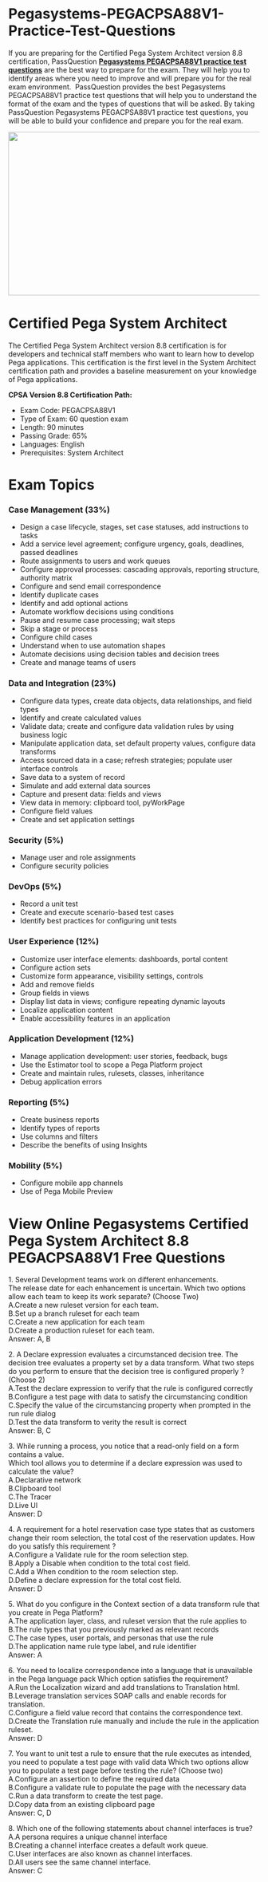 # Pegasystems-PEGACPSA88V1-Practice-Test-Questions
<p>If you are preparing for the Certified Pega System Architect version 8.8 certification, PassQuestion <strong><a href="https://www.passquestion.com/pegacpsa88v1.html">Pegasystems PEGACPSA88V1 practice test questions</a></strong> are the best way to prepare for the exam. They will help you to identify areas where you need to improve and will prepare you for the real exam environment. &nbsp;PassQuestion provides the best Pegasystems PEGACPSA88V1 practice test questions that will help you to understand the format of the exam and the types of questions that will be asked. By taking PassQuestion Pegasystems PEGACPSA88V1 practice test questions, you will be able to build your confidence and prepare you for the real exam.</p>

<p><img alt="" src="https://www.passquestion.com/uploads/pqcom/images/20230619/f8883e8a754b81cd7a73e8c54b1c7818.png" style="height:328px; width:600px" /></p>

<h1>Certified Pega System Architect</h1>

<p>The Certified Pega System Architect version 8.8 certification is for developers and technical staff members who want to learn how to develop Pega applications. This certification is the first level in the System Architect certification path and provides a baseline measurement on your knowledge of Pega applications.</p>

<p><strong>CPSA Version 8.8 Certification Path:</strong></p>

<ul>
	<li>Exam Code: PEGACPSA88V1</li>
	<li>Type of Exam: 60 question exam</li>
	<li>Length: 90 minutes</li>
	<li>Passing Grade: 65%</li>
	<li>Languages: English&nbsp;</li>
	<li>Prerequisites: System Architect</li>
</ul>

<h1>Exam Topics</h1>

<h3>Case Management (33%)</h3>

<ul>
	<li>Design a case lifecycle, stages, set case statuses, add instructions to tasks</li>
	<li>Add a service level agreement; configure urgency, goals, deadlines, passed deadlines</li>
	<li>Route assignments to users and work queues</li>
	<li>Configure approval processes: cascading approvals, reporting structure, authority matrix</li>
	<li>Configure and send email correspondence</li>
	<li>Identify duplicate cases</li>
	<li>Identify and add optional actions</li>
	<li>Automate workflow decisions using conditions</li>
	<li>Pause and resume case processing; wait steps</li>
	<li>Skip a stage or process</li>
	<li>Configure child cases</li>
	<li>Understand when to use automation shapes</li>
	<li>Automate decisions using decision tables and decision trees</li>
	<li>Create and manage teams of users</li>
</ul>

<h3>Data and Integration (23%)</h3>

<ul>
	<li>Configure data types, create data objects, data relationships, and field types</li>
	<li>Identify and create calculated values</li>
	<li>Validate data; create and configure data validation rules by using business logic</li>
	<li>Manipulate application data, set default property values, configure data transforms</li>
	<li>Access sourced data in a case; refresh strategies; populate user interface controls</li>
	<li>Save data to a system of record</li>
	<li>Simulate and add external data sources</li>
	<li>Capture and present data: fields and views</li>
	<li>View data in memory: clipboard tool, pyWorkPage</li>
	<li>Configure field values</li>
	<li>Create and set application settings</li>
</ul>

<h3>Security (5%)</h3>

<ul>
	<li>Manage user and role assignments</li>
	<li>Configure security policies</li>
</ul>

<h3>DevOps (5%)</h3>

<ul>
	<li>Record a unit test</li>
	<li>Create and execute scenario-based test cases</li>
	<li>Identify best practices for configuring unit tests</li>
</ul>

<h3>User Experience (12%)</h3>

<ul>
	<li>Customize user interface elements: dashboards, portal content</li>
	<li>Configure action sets</li>
	<li>Customize form appearance, visibility settings, controls</li>
	<li>Add and remove fields</li>
	<li>Group fields in views</li>
	<li>Display list data in views; configure repeating dynamic layouts</li>
	<li>Localize application content</li>
	<li>Enable accessibility features in an application</li>
</ul>

<h3>Application Development (12%)</h3>

<ul>
	<li>Manage application development: user stories, feedback, bugs</li>
	<li>Use the Estimator tool to scope a Pega Platform project</li>
	<li>Create and maintain rules, rulesets, classes, inheritance</li>
	<li>Debug application errors</li>
</ul>

<h3>Reporting (5%)</h3>

<ul>
	<li>Create business reports</li>
	<li>Identify types of reports</li>
	<li>Use columns and filters</li>
	<li>Describe the benefits of using Insights</li>
</ul>

<h3>Mobility (5%)</h3>

<ul>
	<li>Configure mobile app channels</li>
	<li>Use of Pega Mobile Preview</li>
</ul>

<h1>View Online Pegasystems Certified Pega System Architect 8.8 PEGACPSA88V1 Free Questions</h1>

<p>1. Several Development teams work on different enhancements.<br />
The release date for each enhancement is uncertain. Which two options allow each team to keep its work separate? (Choose Two)<br />
A.Create a new ruleset version for each team.<br />
B.Set up a branch ruleset for each team<br />
C.Create a new application for each team<br />
D.Create a production ruleset for each team.<br />
Answer: A, B</p>

<p>2. A Declare expression evaluates a circumstanced decision tree. The decision tree evaluates a property set by a data transform. What two steps do you perform to ensure that the decision tree is configured properly ? (Choose 2)<br />
A.Test the declare expression to verify that the rule is configured correctly<br />
B.Configure a test page with data to satisfy the circumstancing condition<br />
C.Specify the value of the circumstancing property when prompted in the run rule dialog<br />
D.Test the data transform to verity the result is correct<br />
Answer: B, C</p>

<p>3. While running a process, you notice that a read-only field on a form contains a value.<br />
Which tool allows you to determine if a declare expression was used to calculate the value?<br />
A.Declarative network<br />
B.Clipboard tool<br />
C.The Tracer<br />
D.Live Ul<br />
Answer: D</p>

<p>4. A requirement for a hotel reservation case type states that as customers change their room selection, the total cost of the reservation updates. How do you satisfy this requirement ?<br />
A.Configure a Validate rule for the room selection step.<br />
B.Apply a Disable when condition to the total cost field.<br />
C.Add a When condition to the room selection step.<br />
D.Define a declare expression for the total cost field.<br />
Answer: D</p>

<p>5. What do you configure in the Context section of a data transform rule that you create in Pega Platform?<br />
A.The application layer, class, and ruleset version that the rule applies to<br />
B.The rule types that you previously marked as relevant records<br />
C.The case types, user portals, and personas that use the rule<br />
D.The application name rule type label, and rule identifier<br />
Answer: A</p>

<p>6. You need to localize correspondence into a language that is unavailable in the Pega language pack Which option satisfies the requirement?<br />
A.Run the Localization wizard and add translations to Translation html.<br />
B.Leverage translation services SOAP calls and enable records for translation.<br />
C.Configure a field value record that contains the correspondence text.<br />
D.Create the Translation rule manually and include the rule in the application ruleset.<br />
Answer: D</p>

<p>7. You want to unit test a rule to ensure that the rule executes as intended, you need to populate a test page with valid data Which two options allow you to populate a test page before testing the rule? (Choose two)<br />
A.Configure an assertion to define the required data<br />
B.Configure a validate rule to populate the page with the necessary data<br />
C.Run a data transform to create the test page.<br />
D.Copy data from an existing clipboard page<br />
Answer: C, D</p>

<p>8. Which one of the following statements about channel interfaces is true?<br />
A.A persona requires a unique channel interface<br />
B.Creating a channel interface creates a default work queue.<br />
C.User interfaces are also known as channel interfaces.<br />
D.All users see the same channel interface.<br />
Answer: C</p>
